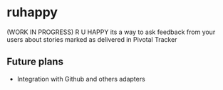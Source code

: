 # ruhappy

(WORK IN PROGRESS) R U HAPPY its a way to ask feedback from your users about stories marked as delivered in Pivotal Tracker 

## Future plans

  * Integration with Github and others adapters


